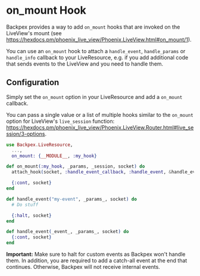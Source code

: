 # on_mount Hook

Backpex provides a way to add `on_mount` hooks that are invoked on the LiveView's mount (see https://hexdocs.pm/phoenix_live_view/Phoenix.LiveView.html#on_mount/1).

You can use an `on_mount` hook to attach a `handle_event`, `handle_params` or `handle_info` callback to your LiveResource, 
e.g. if you add additional code that sends events to the LiveView and you need to handle them.

## Configuration

Simply set the `on_mount` option in your LiveResource and add a `on_mount` callback.

You can pass a single value or a list of multiple hooks similar to the `on_mount` option
for LiveView's `live_session` function: https://hexdocs.pm/phoenix_live_view/Phoenix.LiveView.Router.html#live_session/3-options.

```elixir
use Backpex.LiveResource,
  ...,
  on_mount: {__MODULE__, :my_hook}

def on_mount(:my_hook, _params, _session, socket) do
  attach_hook(socket, :handle_event_callback, :handle_event, &handle_event/3)

  {:cont, socket}
end

def handle_event("my-event", _params_, socket) do
  # Do stuff

  {:halt, socket}
end

def handle_event(_event_, _params_, socket) do
  {:cont, socket}
end
```

**Important:** 
Make sure to halt for custom events as Backpex won't handle them. In addition, you are required to add a catch-all event at the end that continues. 
Otherwise, Backpex will not receive internal events.
